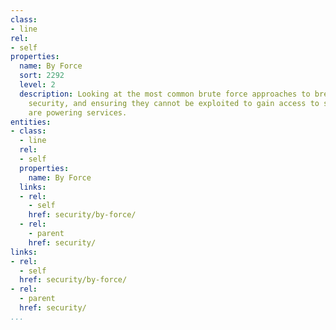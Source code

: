 ```yaml
---
class:
- line
rel:
- self
properties:
  name: By Force
  sort: 2292
  level: 2
  description: Looking at the most common brute force approaches to breaching platform
    security, and ensuring they cannot be exploited to gain access to systems that
    are powering services.
entities:
- class:
  - line
  rel:
  - self
  properties:
    name: By Force
  links:
  - rel:
    - self
    href: security/by-force/
  - rel:
    - parent
    href: security/
links:
- rel:
  - self
  href: security/by-force/
- rel:
  - parent
  href: security/
...
```

